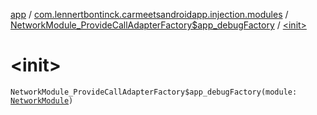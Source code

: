 [app](../../index.md) / [com.lennertbontinck.carmeetsandroidapp.injection.modules](../index.md) / [NetworkModule_ProvideCallAdapterFactory$app_debugFactory](index.md) / [&lt;init&gt;](./-init-.md)

# &lt;init&gt;

`NetworkModule_ProvideCallAdapterFactory$app_debugFactory(module: `[`NetworkModule`](../-network-module/index.md)`)`